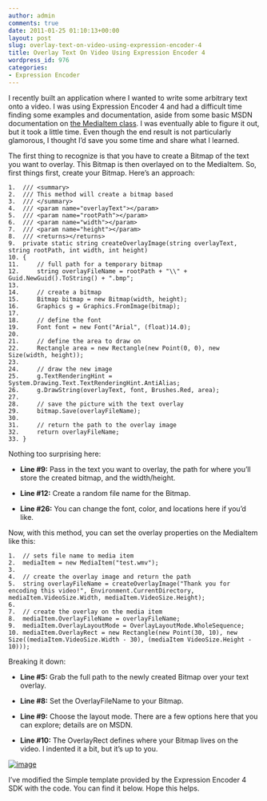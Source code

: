 ```yaml
---
author: admin
comments: true
date: 2011-01-25 01:10:13+00:00
layout: post
slug: overlay-text-on-video-using-expression-encoder-4
title: Overlay Text On Video Using Expression Encoder 4
wordpress_id: 976
categories:
- Expression Encoder
---
```


I recently built an application where I wanted to write some arbitrary text onto a video. I was using Expression Encoder 4 and had a difficult time finding some examples and documentation, aside from some basic MSDN documentation on [the MediaItem class](http://msdn.microsoft.com/en-us/library/ff396880(v=Expression.30).aspx). I was eventually able to figure it out, but it took a little time. Even though the end result is not particularly glamorous, I thought I’d save you some time and share what I learned.

The first thing to recognize is that you have to create a Bitmap of the text you want to overlay. This Bitmap is then overlayed on to the MediaItem. So, first things first, create your Bitmap. Here’s an approach:

    1.  /// <summary>
    2.  /// This method will create a bitmap based 
    3.  /// </summary>
    4.  /// <param name="overlayText"></param>
    5.  /// <param name="rootPath"></param>
    6.  /// <param name="width"></param>
    7.  /// <param name="height"></param>
    8.  /// <returns></returns>
    9.  private static string createOverlayImage(string overlayText, string rootPath, int width, int height)
    10. {
    11.     // full path for a temporary bitmap
    12.     string overlayFileName = rootPath + "\\" + Guid.NewGuid().ToString() + ".bmp";
    13.   
    14.     // create a bitmap
    15.     Bitmap bitmap = new Bitmap(width, height);
    16.     Graphics g = Graphics.FromImage(bitmap);
    17.   
    18.     // define the font
    19.     Font font = new Font("Arial", (float)14.0);
    20.   
    21.     // define the area to draw on
    22.     Rectangle area = new Rectangle(new Point(0, 0), new Size(width, height));
    23.   
    24.     // draw the new image
    25.     g.TextRenderingHint = System.Drawing.Text.TextRenderingHint.AntiAlias;
    26.     g.DrawString(overlayText, font, Brushes.Red, area);
    27.   
    28.     // save the picture with the text overlay
    29.     bitmap.Save(overlayFileName);
    30.   
    31.     // return the path to the overlay image
    32.     return overlayFileName;
    33. }

Nothing too surprising here:
  
  * **Line #9:** Pass in the text you want to overlay, the path for where you’ll store the created bitmap, and the width/height. 
   
  * **Line #12:** Create a random file name for the Bitmap. 
   
  * **Line #26:** You can change the font, color, and locations here if you’d like. 

Now, with this method, you can set the overlay properties on the MediaItem like this:

    1.  // sets file name to media item
    2.  mediaItem = new MediaItem("test.wmv");
    3.   
    4.  // create the overlay image and return the path
    5.  string overlayFileName = createOverlayImage("Thank you for encoding this video!", Environment.CurrentDirectory, mediaItem.VideoSize.Width, mediaItem.VideoSize.Height);
    6.                 
    7.  // create the overlay on the media item
    8.  mediaItem.OverlayFileName = overlayFileName;
    9.  mediaItem.OverlayLayoutMode = OverlayLayoutMode.WholeSequence;
    10. mediaItem.OverlayRect = new Rectangle(new Point(30, 10), new Size((mediaItem.VideoSize.Width - 30), (mediaItem VideoSize.Height - 10)));

Breaking it down:

  * **Line #5:** Grab the full path to the newly created Bitmap over your text overlay. 
   
  * **Line #8:** Set the OverlayFileName to your Bitmap. 
   
  * **Line #9:** Choose the layout mode. There are a few options here that you can explore; details are on MSDN. 
   
  * **Line #10:** The OverlayRect defines where your Bitmap lives on the video. I indented it a bit, but it’s up to you.

[![image](http://images.wadewegner.com/wordpress/2011/01/image_thumb1.png)](http://images.wadewegner.com/wordpress/2011/01/image1.png)

I’ve modified the Simple template provided by the Expression Encoder 4 SDK with the code. You can find it below. Hope this helps.